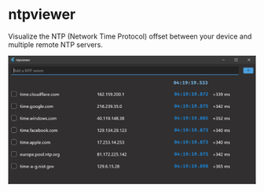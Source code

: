 # ntpviewer

Visualize the NTP (Network Time Protocol) offset between your device and multiple remote NTP servers.

![Screenshot](blob/screenshot_ntpviewer.png)
